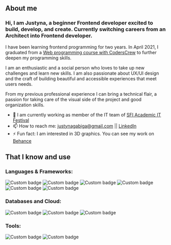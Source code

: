 ## About me

### Hi, I am Justyna, a beginner Frontend developer excited to build, develop, and create. Currently switching careers from an Architect into Frontend developer. 

I have been learning frontend programming for two years. In April 2021, I graduated from a [Web programming course with CodersCrew](https://www.coderscamp.edu.pl/) to further deepen my programming skills.

I am an enthusiastic and a social person who loves to take up new challenges and learn new skills. I am also passionate about UX/UI design and the craft of building beautiful and accessible experiences that meet users needs. 

From my previous professional experience I can bring a technical flair, a passion for taking care of the visual side of the project and good organization skills.

- 🔭 I am currently working as member of the IT team of [SFI Academic IT Festival](https://sfi.pl/pl/) 
- 📫 How to reach me: justynagabiga@gmail.com || [LinkedIn](https://www.linkedin.com/in/justynagabiga/)
- ⚡ Fun fact: I am interested in 3D graphics. You can see my work on [Behance](https://www.behance.net/justynagabiga1/projects)

## That I know and use
### Languages & Frameworks:
![Custom badge](https://img.shields.io/static/v1?label=&message=HTML5&logo=html5&color=EEEEEE&logoColor=ff6d00&style=for-the-badge)
![Custom badge](https://img.shields.io/static/v1?label=&message=CSS3&logo=css3&color=EEEEEE&logoColor=blue&style=for-the-badge)
![Custom badge](https://img.shields.io/static/v1?label=&message=SASS&logo=sass&color=EEEEEE&logoColor=FF61B4&style=for-the-badge)
![Custom badge](https://img.shields.io/static/v1?label=&message=JAVASCRIPT&logo=javascript&color=EEEEEE&logoColor=FFCE00&style=for-the-badge)
![Custom badge](https://img.shields.io/static/v1?label=&message=REACT&logo=react&color=EEEEEE&logoColor=blue&style=for-the-badge)
![Custom badge](https://img.shields.io/static/v1?label=&message=NODE.JS&logo=nodedotjs&color=EEEEEE&logoColor=4da550&style=for-the-badge)
### Databases and Cloud:
![Custom badge](https://img.shields.io/static/v1?label=&message=MONGODB&logo=mongodb&color=E4E4E4&logoColor=4da550&style=for-the-badge)
![Custom badge](https://img.shields.io/static/v1?label=&message=FIREBASE&logo=firebase&color=E4E4E4&logoColor=fc6e04&style=for-the-badge)
![Custom badge](https://img.shields.io/static/v1?label=&message=HEROKU&logo=heroku&color=E4E4E4&logoColor=7e57c2&style=for-the-badge)
### Tools:
![Custom badge](https://img.shields.io/static/v1?label=&message=GITHUB&logo=github&color=DADADA&logoColor=black&style=for-the-badge)
![Custom badge](https://img.shields.io/static/v1?label=&message=FIGMA&logo=figma&color=DADADA&logoColor=black&style=for-the-badge)





